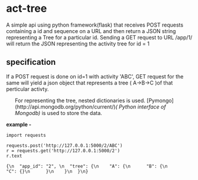 
act-tree
========


A simple api using python framework(flask) that receives POST requests containing a id and sequence on a URL and then return a JSON string representing a Tree for a particular id. Sending a GET request to URL /app/1/ will return the JSON representing the activity tree for id = 1

specification
--------------

If a POST request is done on id=1 with activity 'ABC', GET request for the same will yield a json object that represents a tree ( A->B->C )of that perticular activty.

<ol>For representing the tree, nested dictionaries is used.
[Pymongo] (http://api.mongodb.org/python/current/)<i>( Python interface of Mongodb)</i> is used to store the data.  </ol>

<b>example - </b> 


	import requests

	requests.post('http://127.0.0.1:5000/2/ABC')
	r = requests.get('http://127.0.0.1:5000/2') 
	r.text

	{\n  "app_id": "2", \n  "tree": {\n    "A": {\n      "B": {\n        "C": {}\n      }\n    }\n  }\n}


